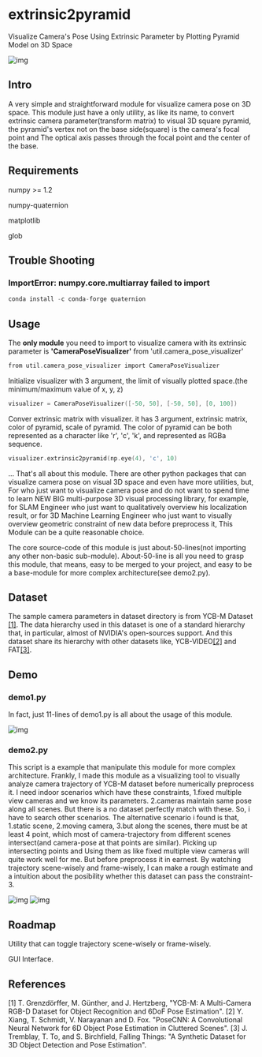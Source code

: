 # extrinsic2pyramid
Visualize Camera's Pose Using Extrinsic Parameter by Plotting Pyramid Model on 3D Space

![img](./images/img.png)

## Intro
A very simple and straightforward module for visualize camera pose on 3D space.
This module just have a only utility, as like its name, to convert extrinsic camera parameter(transform matrix) to visual 3D square pyramid, the pyramid's vertex not on the base side(square) is the camera's focal point and The optical axis passes through the focal point and the center of the base.


## Requirements
numpy >= 1.2



numpy-quaternion



matplotlib



glob


## Trouble Shooting
### ImportError: numpy.core.multiarray failed to import
```c
conda install -c conda-forge quaternion
```


## Usage
The **only module** you need to import to visualize camera with its extrinsic parameter is **'CameraPoseVisualizer'** from 'util.camera_pose_visualizer'
```c
from util.camera_pose_visualizer import CameraPoseVisualizer
```



Initialize visualizer with 3 argument, the limit of visually plotted space.(the minimum/maximum value of x, y, z)
```c
visualizer = CameraPoseVisualizer([-50, 50], [-50, 50], [0, 100])
```



Conver extrinsic matrix with visualizer. it has 3 argument, extrinsic matrix, color of pyramid, scale of pyramid. The color of pyramid can be both represented as a character like 'r', 'c', 'k', and represented as RGBa sequence.
```c
visualizer.extrinsic2pyramid(np.eye(4), 'c', 10)
```



... That's all about this module. There are other python packages that can visualize camera pose on visual 3D space and even have more utilities, but, For who just want to visualize camera pose and do not want to spend time to learn NEW BIG multi-purpose 3D visual processing library, for example, for SLAM Engineer who just want to qualitatively overview his localization result, or for 3D Machine Learning Engineer who just want to visually overview geometric constraint of new data before preprocess it, This Module can be a quite reasonable choice.



The core source-code of this module is just about-50-lines(not importing any other non-basic sub-module). About-50-line is all you need to grasp this module, that means, easy to be merged to your project, and easy to be a base-module for more complex architecture(see demo2.py).



## Dataset
The sample camera parameters in dataset directory is from YCB-M Dataset	[&#91;1&#93;](https://zenodo.org/record/2579173#.YK-mzaj7SUk).
The data hierarchy used in this dataset is one of a standard hierarchy that, in particular, almost of NVIDIA's open-sources support.
And this dataset share its hierarchy with other datasets like, YCB-VIDEO[&#91;2&#93;](https://rse-lab.cs.washington.edu/projects/posecnn/) and FAT[&#91;3&#93;](https://research.nvidia.com/publication/2018-06_Falling-Things).



## Demo
### demo1.py
In fact, just 11-lines of demo1.py is all about the usage of this module.



![img](./images/img.png)


### demo2.py
This script is a example that manipulate this module for more complex architecture. Frankly, I made this module as a visualizing tool to visually analyze camera trajectory of YCB-M dataset before numerically preprocess it. I need indoor scenarios which have these constraints, 1.fixed multiple view cameras and we know its parameters. 2.cameras maintain same pose along all scenes. But there is a no dataset perfectly match with these. So, i have to search other scenarios. The alternative scenario i found is that, 1.static scene, 2.moving camera, 3.but along the scenes, there must be at least 4 point, which most of camera-trajectory from different scenes intersect(and camera-pose at that points are similar). Picking up intersecting points and Using them as like fixed multiple view cameras will quite work well for me. But before preprocess it in earnest. By watching trajectory scene-wisely and frame-wisely, I can make a rough estimate and a intuition about the posibility whether this dataset can pass the constraint-3.

![img](./images/img2.png)
![img](./images/img3.png)



## Roadmap
Utility that can toggle trajectory scene-wisely or frame-wisely.



GUI Interface.



## References
[1] T. Grenzdörffer, M. Günther, and J. Hertzberg, "YCB-M: A Multi-Camera RGB-D Dataset for Object Recognition and 6DoF Pose Estimation".
[2] Y. Xiang, T. Schmidt, V. Narayanan and D. Fox. "PoseCNN: A Convolutional Neural Network for 6D Object Pose Estimation in Cluttered Scenes".
[3] J. Tremblay, T. To, and S. Birchfield, Falling Things: "A Synthetic Dataset for 3D Object Detection and Pose Estimation".
